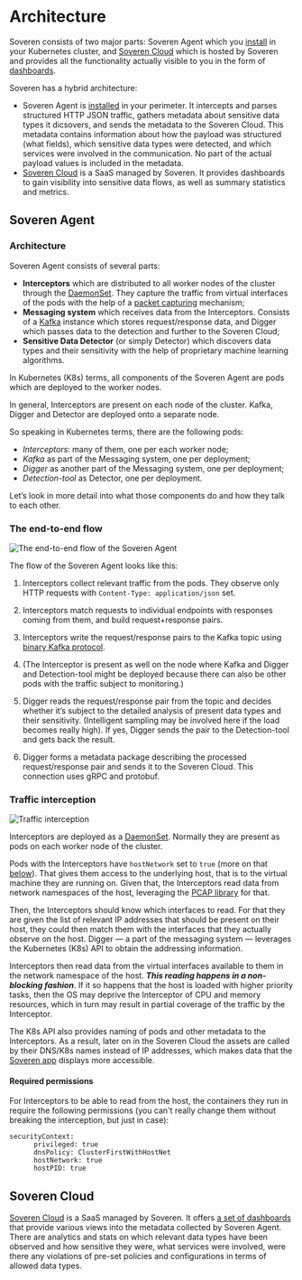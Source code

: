 # Architecture

Soveren consists of two major parts: Soveren Agent which you [install](../quick-start/) in your Kubernetes cluster, and [Soveren Cloud](https://app.soveren.io/) which is hosted by Soveren and provides all the functionality actually visible to you in the form of [dashboards](../../user-guide/overview/).

Soveren has a hybrid architecture:

* Soveren Agent is [installed](../../getting-started/quick-start/) in your perimeter. It intercepts and parses structured HTTP JSON traffic, gathers metadata about sensitive data types it dicsovers, and sends the metadata to the Soveren Cloud. This metadata contains information about how the payload was structured (what fields), which sensitive data types were detected, and which services were involved in the communication. No part of the actual payload values is included in the metadata.
* [Soveren Cloud](https://app.soveren.io/) is a SaaS managed by Soveren. It provides dashboards to gain visibility into sensitive data flows, as well as summary statistics and metrics.

## Soveren Agent

### Architecture

Soveren Agent consists of several parts:

* **Interceptors** which are distributed to all worker nodes of the cluster through the [DaemonSet](https://kubernetes.io/docs/concepts/workloads/controllers/daemonset/). They capture the traffic from virtual interfaces of the pods with the help of a [packet capturing](https://www.tcpdump.org/) mechanism;
* **Messaging system** which receives data from the Interceptors. Consists of a [Kafka](https://kafka.apache.org/) instance which stores request/response data, and Digger which passes data to the detection and further to the Soveren Cloud;
* **Sensitive Data Detector** (or simply Detector) which discovers data types and their sensitivity with the help of proprietary machine learning algorithms.

In Kubernetes (K8s) terms, all components of the Soveren Agent are pods which are deployed to the worker nodes.

In general, Interceptors are present on each node of the cluster. Kafka, Digger and Detector are deployed onto a separate node.

So speaking in Kubernetes terms, there are the following pods:

* _Interceptors_: many of them, one per each worker node;
* _Kafka_ as part of the Messaging system, one per deployment;
* _Digger_ as another part of the Messaging system, one per deployment;
* _Detection-tool_ as Detector, one per deployment.

Let’s look in more detail into what those components do and how they talk to each other.

### The end-to-end flow

![The end-to-end flow of the Soveren Agent](../../img/getting-started/architecture-02.png "The end-to-end flow of the Soveren Agent")

The flow of the Soveren Agent looks like this:

1. Interceptors collect relevant traffic from the pods. They observe only HTTP requests with `Content-Type: application/json` set.

2. Interceptors match requests to individual endpoints with responses coming from them, and build request+response pairs.

3. Interceptors write the request/response pairs to the Kafka topic using [binary Kafka protocol](https://kafka.apache.org/protocol.html).

4. (The Interceptor is present as well on the node where Kafka and Digger and Detection-tool might be deployed because there can also be other pods with the traffic subject to monitoring.)

5. Digger reads the request/response pair from the topic and decides whether it’s subject to the detailed analysis of present data types and their sensitivity. (Intelligent sampling may be involved here if the load becomes really high). If yes, Digger sends the pair to the Detection-tool and gets back the result.

6. Digger forms a metadata package describing the processed request/response pair and sends it to the Soveren Cloud. This connection uses gRPC and protobuf.

### Traffic interception

![Traffic interception](../../img/getting-started/architecture-01.png "Traffic interception")

Interceptors are deployed as a [DaemonSet](https://kubernetes.io/docs/concepts/workloads/controllers/daemonset/). Normally they are present as pods on each worker node of the cluster.

Pods with the Interceptors have `hostNetwork` set to `true` (more on that [below](#permissions-required-by-the-interceptors)). That gives them access to the underlying host, that is to the virtual machine they are running on. Given that, the Interceptors read data from network namespaces of the host, leveraging the [PCAP library](https://www.tcpdump.org/) for that.

Then, the Interceptors should know which interfaces to read. For that they are given the list of relevant IP addresses that should be present on their host, they could then match them with the interfaces that they actually observe on the host. Digger — a part of the messaging system — leverages the Kubernetes (K8s) API to obtain the addressing information.

Interceptors then read data from the virtual interfaces available to them in the network namespace of the host. _**This reading happens in a non-blocking fashion**_. If it so happens that the host is loaded with higher priority tasks, then the OS may deprive the Interceptor of CPU and memory resources, which in turn may result in partial coverage of the traffic by the Interceptor.

The K8s API also provides naming of pods and other metadata to the Interceptors. As a result, later on in the Soveren Cloud the assets are called by their DNS/K8s names instead of IP addresses, which makes data that the [Soveren app](https://app.soveren.io/) displays more accessible.

#### Required permissions

For Interceptors to be able to read from the host, the containers they run in require the following permissions (you can't really change them without breaking the interception, but just in case):

```shell
securityContext:
      privileged: true
      dnsPolicy: ClusterFirstWithHostNet
      hostNetwork: true
      hostPID: true
```

## Soveren Cloud

[Soveren Cloud](https://app.soveren.io/) is a SaaS managed by Soveren. It offers [a set of dashboards](../../user-guide/overview/) that provide various views into the metadata collected by Soveren Agent. There are analytics and stats on which relevant data types have been observed and how sensitive they were, what services were involved, were there any violations of pre-set policies and configurations in terms of allowed data types.
